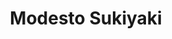 ---
layout: place
title: "Modesto Sukiyaki"
permalink: /california/modesto/modesto-sukiyaki.html
stateAbbr: CA
stateName: California
cityName: Modesto
seo:
  name: "Modesto Sukiyaki"
  type: Restaurant
  links: https://www.facebook.com/ModestoSukiyaki
description: "Modesto Sukiyaki serves delicious sushi in Modesto, California. Try fresh Japanese dishes for a great dining experience. "
place_id: ChIJfQAU2x5RkIARCb3KUB1FU7w
photos:
  - name: >-
      places/ChIJfQAU2x5RkIARCb3KUB1FU7w/photos/AeeoHcKK5349_AOzblkEwMKEjO7iPIvxgyoU1dTBxQN1PbvNzrigwgcjyJlTB6KR2cM8T5OenIzh-0HRZX_cejMvjgLoX9r3nucXn4S0bRnrASkthPqHk8qp0hdZ8Idtdd5BY9ZDVPOV2VdmYxgubSct6CqkpGvZQWaVNxL7amqfIwSMfuibQWmkH4_kawGDMdl5x9_Ogkzp7NpH0iO23TlTumcLP5MFR-vhh5q2L47HS965QuSsSiSqwSHTkcsY96b7rwhCRgCRKJoK1p2Upx64VlY98m4mkqK-AvSI_LDmcUgBJg
    widthPx: 3024
    heightPx: 4032
    authorAttributions:
      - displayName: Modesto Sukiyaki
        uri: https://maps.google.com/maps/contrib/106400948867393015135
        photoUri: >-
          https://lh3.googleusercontent.com/a-/ALV-UjXYyPbPRA6McbZYKN3BofECRuNGoHIGwmrKEAaozpi0HTY3Kx-s=s100-p-k-no-mo
    flagContentUri: >-
      https://www.google.com/local/imagery/report/?cb_client=maps_api_places.places_api&image_key=!1e10!2sAF1QipNdYy44O1EquGM_g1U8_utn7v5gRx9Ep-I_BbQq&hl=en-US
    googleMapsUri: >-
      https://www.google.com/maps/place//data=!3m4!1e2!3m2!1sAF1QipNdYy44O1EquGM_g1U8_utn7v5gRx9Ep-I_BbQq!2e10!4m2!3m1!1s0x8090511edb14007d:0xbc53451d50cabd09
  - name: >-
      places/ChIJfQAU2x5RkIARCb3KUB1FU7w/photos/AeeoHcKPfo4jzfj7-rnXPvpkyY_tbDkCmeTh2Xy5xIESbv7zObEMXh85DTm3f-Rx3WmZcCd7GGy_uKKSV8m_IxqnWJvv2x6IOJzMwqgnF_qe098q-ButEVD0ktlbahAKgAJciskRgcgxVRtm8LLB3_G-GaOCYDK-DVu6shpUX_x-ggjx6iqaqqOw3j3N2AgLg07FmmfuofbC-M-a7mJ92I7vewrX80qu9YaYwSIlLuP1ZkoH4N9l4c7cGTCr08wXf4FSqg3Ywmxn1SB-7AaxHtvW1GQKA3VfK7Pq0DSJSoxnkijlBA
    widthPx: 863
    heightPx: 960
    authorAttributions:
      - displayName: Modesto Sukiyaki
        uri: https://maps.google.com/maps/contrib/106400948867393015135
        photoUri: >-
          https://lh3.googleusercontent.com/a-/ALV-UjXYyPbPRA6McbZYKN3BofECRuNGoHIGwmrKEAaozpi0HTY3Kx-s=s100-p-k-no-mo
    flagContentUri: >-
      https://www.google.com/local/imagery/report/?cb_client=maps_api_places.places_api&image_key=!1e10!2sAF1QipPkqdT3B5Zzb1yM_H6NA1K-3FcHDwkInj_NdHUQ&hl=en-US
    googleMapsUri: >-
      https://www.google.com/maps/place//data=!3m4!1e2!3m2!1sAF1QipPkqdT3B5Zzb1yM_H6NA1K-3FcHDwkInj_NdHUQ!2e10!4m2!3m1!1s0x8090511edb14007d:0xbc53451d50cabd09
  - name: >-
      places/ChIJfQAU2x5RkIARCb3KUB1FU7w/photos/AeeoHcJ0Q9RQO7sV7TdE61OWcbnXonhi1DxMevLzgI6atg_V0FLHRU_pzLBMzg2yQVbJuKymsXE3LomPBvtj-5QeTXWeTuH-yl2Rr96B1n2RBorAcRyI0MnfMa6bB-OefORv6bXt8G1jhzbLoiFWyqvySTtIrFOlvHfQ3Cat6YizcK9FqXwywAEkQnwtGUX2KH-fcscUxBUbaJhTAIDIDDqw2zllKLi6DO25NKk4-F87XO14z7nPwZOMFZ60Ec991Id7pw6g2G0P7bM44n4ZrDccTu6Is1nb050Tvz_7RV-kAaAnOWdDwT281c5nP_IMiAcwrDdMxe5fPQT6_kzuk-8rm1sVC10U5I1wmOa3lBVFwcAuLObaNBcUsrWBnESg_EKaofesceZDVPO-7q-4BRV5Tf-LgzLfq8TCDi4uDHZ542qa3A
    widthPx: 4032
    heightPx: 3024
    authorAttributions:
      - displayName: es cas-berry
        uri: https://maps.google.com/maps/contrib/103368575312601845382
        photoUri: >-
          https://lh3.googleusercontent.com/a-/ALV-UjW4_xEiWITf2-1aVQMdnobTFYt8Qr40VZr3oJtonxHiNl6JB6ueGQ=s100-p-k-no-mo
    flagContentUri: >-
      https://www.google.com/local/imagery/report/?cb_client=maps_api_places.places_api&image_key=!1e10!2sCIHM0ogKEICAgMDAvdTnIQ&hl=en-US
    googleMapsUri: >-
      https://www.google.com/maps/place//data=!3m4!1e2!3m2!1sCIHM0ogKEICAgMDAvdTnIQ!2e10!4m2!3m1!1s0x8090511edb14007d:0xbc53451d50cabd09
  - name: >-
      places/ChIJfQAU2x5RkIARCb3KUB1FU7w/photos/AeeoHcJ8NlYAn_QnUuu-uzoyN2iDi7icr_VNidS6APVYAsFF0drKlAzFBifquUyWzWHdFYJmtf7YAFXYqEYZJNkwuWp2n4iz64Cw5nZLnUBrAH82LK9zxa3MXJe9p17_8ehetQeSrw-0LcniTyracFBCjW4BtiQMZ4j0Boymup-4f42Us8hGumn8RRLHiANaT1lx6aDPp8WrQgcQKHE4FzruRVvMLLnYhcngSyxZrQdb4weNYnm8JHA_iChh5EIa1dupVZDXURyAc-ZO66qYAJQ22GRIXwqBmFacrla8dt7b4R3UY_7AaUIzsUWFtaaJnXvozqJsc7wKd_srljGZz8YheUi7ggQHQ-DCrrxsKNN6i11PeaxjQ-12szdUZQ_yf4j8xJUJEBr4IxOG0FuInagUGgKDp6eEu_lPw4xJPQcLb9eIZavU
    widthPx: 4080
    heightPx: 3072
    authorAttributions:
      - displayName: Mathew Kuehl
        uri: https://maps.google.com/maps/contrib/112004705461052990313
        photoUri: >-
          https://lh3.googleusercontent.com/a-/ALV-UjUzM06frb-shOIuF9pNIOSujvVvIBxV8ePuNa921HC1RA398wJK2A=s100-p-k-no-mo
    flagContentUri: >-
      https://www.google.com/local/imagery/report/?cb_client=maps_api_places.places_api&image_key=!1e10!2sCIHM0ogKEICAgIDv15TkkQE&hl=en-US
    googleMapsUri: >-
      https://www.google.com/maps/place//data=!3m4!1e2!3m2!1sCIHM0ogKEICAgIDv15TkkQE!2e10!4m2!3m1!1s0x8090511edb14007d:0xbc53451d50cabd09
  - name: >-
      places/ChIJfQAU2x5RkIARCb3KUB1FU7w/photos/AeeoHcKW4gSojxiM_ZtUOlRSaYkkimzdETufUYUHt7U-RgNsf7Ckp_21f7HupAednVKgsmcEgZPEE8rlQMmVlQytqQzMEho_tWjDIfkudCtrTorLOyfd57_TfUbcXlzRV1y4odiWN6Qqsm76vKtjhgu_EazAd9lYNzXtk5-nuTxgjgBlPcNwGCDouqWNBLRQvQ84--Fh4Uas0j-z24U5rVkg82vP0XNFZRpaoGIpmUc09IluZPwNVeSe3ZHjvS-_wYhNfdFo2RM_FNlOD_jzaab_udWB3Cm2zEUAgHU0Wnj_F-wCi6YLqeixreCGjW5zloA50kmHtXE0aF0sifVhHtGeoLqzGLlBTSP_zw4UfQ-J1L7uAtnZfYUEKZBkQz7ltEZy44qnqCKN70uv98rFOWLCPiIWCEI9lVaXWzNjS9zpha3-x7W6
    widthPx: 3024
    heightPx: 3024
    authorAttributions:
      - displayName: Karly Falkenberg
        uri: https://maps.google.com/maps/contrib/117693705599869030256
        photoUri: >-
          https://lh3.googleusercontent.com/a-/ALV-UjXHKGRu94YYMiZz8YnfiExd1GU1FvOX6x5H7V40ST6AjltPvp7h=s100-p-k-no-mo
    flagContentUri: >-
      https://www.google.com/local/imagery/report/?cb_client=maps_api_places.places_api&image_key=!1e10!2sCIHM0ogKEICAgICR3s2IiQE&hl=en-US
    googleMapsUri: >-
      https://www.google.com/maps/place//data=!3m4!1e2!3m2!1sCIHM0ogKEICAgICR3s2IiQE!2e10!4m2!3m1!1s0x8090511edb14007d:0xbc53451d50cabd09
  - name: >-
      places/ChIJfQAU2x5RkIARCb3KUB1FU7w/photos/AeeoHcLuiu_z4ccF5Kggku0_M5d_7CNSMibCFomtq6O40CEiZXDJ1Ae2CKC0dTJLlXjcQyp_X_VSXA-f190clcbRrbriaCwly9FNiMYTq_w8_1v1zKTE3XVLrwpWiEOANK_wSY9KpCCFh0FGzrlkPOIpSLToe1DQMS9SIR3nEkwESfX4ToFX8BUZWGfx4J1vCtbg3JvEPKeveO_EOsh6gff8lb4wlZDRRCu3MPdnQ3RvdKrvn4SwtZMoDAzJBjjwmZMUgvT2gg9xSkKyh6bfUPHS91MQVWE1UfiFij3V3SK5ekKUmZ449iSlUDRPfYIgbWBTqjIIyo0NBPm9IWAa4w38RJoWwxWPk385bQtgqDR7ddAVquU4uKfS6HiB7MBLVPcVnsy8mHz4vr6_lgNAp2MRIFVIJWLJcluMTG9hiHSX8XwQVRaL
    widthPx: 3024
    heightPx: 4032
    authorAttributions:
      - displayName: Rafael Salud
        uri: https://maps.google.com/maps/contrib/116492513480811561159
        photoUri: >-
          https://lh3.googleusercontent.com/a-/ALV-UjUgIzs_N9DpqGoPE9VElWT-QG3QWpLikK0ZFjf37Labw0-NImNK=s100-p-k-no-mo
    flagContentUri: >-
      https://www.google.com/local/imagery/report/?cb_client=maps_api_places.places_api&image_key=!1e10!2sCIHM0ogKEICAgID9tOPZigE&hl=en-US
    googleMapsUri: >-
      https://www.google.com/maps/place//data=!3m4!1e2!3m2!1sCIHM0ogKEICAgID9tOPZigE!2e10!4m2!3m1!1s0x8090511edb14007d:0xbc53451d50cabd09
  - name: >-
      places/ChIJfQAU2x5RkIARCb3KUB1FU7w/photos/AeeoHcLDM0A6nXgsdvEiQhAgeED3-cQg3NXciCKGSpIJ6kV3g5zA1V02sq1EoOLh9u8pQ9IO6ZP9QIEt14AMIezZ4Wg2yqD9LCaaX8n8ZMHUMM9sH9U0hQBKJSJYGCxrorm0j8en2nhEha1YjEvCGrhuUVEQI4Z4XAgGsTh5rftfh-B8qj6-BiFQHv7k0eKysNhr3IPtjjG-XjjQ68GGygSQBJD6ApwELn5SGpYf8EoX8Iz5QK-kvDh_vVoW68O8UUSTmoglHYW0OC159XYkFaRsm7ho3KhzAq_SpfwLkO9g29Ebzj3BulJxMw_sG81k0eGV9n606UZP611tA5J-CgTK6ZXAPOVDFIO9bUXpC1-fXD70lBuTghQaMkc0C22h5C24XRxGfK0irnGzpILSRwnQjcK5c-D5lFely5N9u7cQl7dC7Nog
    widthPx: 3024
    heightPx: 4032
    authorAttributions:
      - displayName: ab6485
        uri: https://maps.google.com/maps/contrib/100907926824728462251
        photoUri: >-
          https://lh3.googleusercontent.com/a-/ALV-UjWZV7xFGtBpsnnYb9_bd-SA9T4cmtSdYIOBpKcInxRhUcIEl__f=s100-p-k-no-mo
    flagContentUri: >-
      https://www.google.com/local/imagery/report/?cb_client=maps_api_places.places_api&image_key=!1e10!2sCIHM0ogKEICAgIDF9fW7vQE&hl=en-US
    googleMapsUri: >-
      https://www.google.com/maps/place//data=!3m4!1e2!3m2!1sCIHM0ogKEICAgIDF9fW7vQE!2e10!4m2!3m1!1s0x8090511edb14007d:0xbc53451d50cabd09
  - name: >-
      places/ChIJfQAU2x5RkIARCb3KUB1FU7w/photos/AeeoHcIRPejyziN3VoXNTOMD9k2l2ZyL5wmbXoiMBCXS61W6Eh2AZhm4lY-5RYAQbizo85jLxZIyjLeT-AdrjWCMhJgze9GFrRT3J1QYIxPdBJyldJkPlf4rv8JbA_tWys4RUFSKDVk8j2pGQ8Vy5MOJsLJHNPfCIgbnMHTq8vuh6nP4ntNwvA6v00hsSjpPm9GI9nlNycx-zrhtbNjkrRVrCxyw79Ej1SBJsLvmmn_J-7yvhQaNxeaCvkI4HryJX461crZM24cOwTGqnTOFhRDE0MzFLvAwer0mcg39ycHOz2aJMnWfyygYR-kDlOVqvurB7UW49Nm3D61BmkdIPX-gJmX1HRkMatRMCAlfJJ81FJRl8pLYQ7EWTT1YYpEOTT8terqrn-GKtlO73bE68Kt7rB6mQ4TYrMeWenxzepGbrAY
    widthPx: 4032
    heightPx: 3024
    authorAttributions:
      - displayName: Janine Nguyen
        uri: https://maps.google.com/maps/contrib/116630361427415434215
        photoUri: >-
          https://lh3.googleusercontent.com/a-/ALV-UjXvM6KxEfGzUYIy1_PSz3I_E-Vs_rGb0IRgelo_4FO7rno1D6AabQ=s100-p-k-no-mo
    flagContentUri: >-
      https://www.google.com/local/imagery/report/?cb_client=maps_api_places.places_api&image_key=!1e10!2sCIHM0ogKEICAgICEjdqoTA&hl=en-US
    googleMapsUri: >-
      https://www.google.com/maps/place//data=!3m4!1e2!3m2!1sCIHM0ogKEICAgICEjdqoTA!2e10!4m2!3m1!1s0x8090511edb14007d:0xbc53451d50cabd09
  - name: >-
      places/ChIJfQAU2x5RkIARCb3KUB1FU7w/photos/AeeoHcIe_z8Vu6gdzwEPN5htEr9DwpXPHhKJDGOdsDucv5PxnTQQVokh9-72j_vdsrIVDlfPag1bD9PQV0SpPdQInY4ffEQEgsUM3ya0QXjL4O-C9-rNuYUOtya9LfQeJBVFylXtpqSPJvESd7SDH6yRu8eSMofX6YJ5kcU_NNRrxSMx4qqtT9hujl9yAVY_v0dIYJPaUpl5N3pYY2WJmChQ-MYRqirP8QtUu9cyDN7S9XtOwlyg3pV0ESKEfh-6BT43zOoyiNKG44GEKK1FL5ANa303UrKKWnC7j-Pef7Axl_DcgSFLQBc5UzxdkBV6vKC7YaA7EmlJ65XzkuXPyC5Y-Z6a8DifGcpdyNk4jeYI8bdLWqLYK5147DlnMXZxDZEjhZq_5sRswqJtLuDo3l0zS2XZ_6VWT4B8Vq4j21_kGLl18A
    widthPx: 4029
    heightPx: 2906
    authorAttributions:
      - displayName: ab6485
        uri: https://maps.google.com/maps/contrib/100907926824728462251
        photoUri: >-
          https://lh3.googleusercontent.com/a-/ALV-UjWZV7xFGtBpsnnYb9_bd-SA9T4cmtSdYIOBpKcInxRhUcIEl__f=s100-p-k-no-mo
    flagContentUri: >-
      https://www.google.com/local/imagery/report/?cb_client=maps_api_places.places_api&image_key=!1e10!2sCIHM0ogKEICAgIDF9fW7bQ&hl=en-US
    googleMapsUri: >-
      https://www.google.com/maps/place//data=!3m4!1e2!3m2!1sCIHM0ogKEICAgIDF9fW7bQ!2e10!4m2!3m1!1s0x8090511edb14007d:0xbc53451d50cabd09
  - name: >-
      places/ChIJfQAU2x5RkIARCb3KUB1FU7w/photos/AeeoHcKTdNvk3qQVHukfapqHmTr47Y8yf2Rm7onGrVVRkHZYAVCaT4K0JfNVE3mjzoNlvRPHHcV1POwD1ksiGZcJXGR6JcEauoG1yPD2C0Pcu94pmo-VB4ZbCsdBY1Bx9AKn3oGdNWZ09WHIQhQOfnlaVp88JRmbVT6exwSo5tmvCn49OPoNAA8wlLABU96ABMSqZjVe7vmyF9nv0ArjCsGf0uQbxs53vLtkw62LHdRPzLTZrmqroDc7DmcEtoGoxj5YmgFKJ8Wi5nf8P1s9cSfemIRFZWa3fgu3-1GB6ZHgVy-RXwT4Ng5VTCpsne83yK5PXfGyR1mvrqc01lQCZcuANA5HWlXIOwtNMMKigYfxIAq0gqr1gBekGznpeb-rCt6nOmWqEbu9B78wb9k-3yV4WvETkHtj3n1QNCxvOwCeipCFHLK-
    widthPx: 3024
    heightPx: 4032
    authorAttributions:
      - displayName: Pardeep Binning
        uri: https://maps.google.com/maps/contrib/102132889221404263661
        photoUri: >-
          https://lh3.googleusercontent.com/a-/ALV-UjVNx4sWW7vtvuhj_0O0ZnM0jHHhOtz6d_3Y9x8ZGMRGKbrtUQv5=s100-p-k-no-mo
    flagContentUri: >-
      https://www.google.com/local/imagery/report/?cb_client=maps_api_places.places_api&image_key=!1e10!2sCIHM0ogKEICAgIDNq-a_vgE&hl=en-US
    googleMapsUri: >-
      https://www.google.com/maps/place//data=!3m4!1e2!3m2!1sCIHM0ogKEICAgIDNq-a_vgE!2e10!4m2!3m1!1s0x8090511edb14007d:0xbc53451d50cabd09
address: 3507 Tully Rd Suite 130, Modesto, CA 95356, USA
street: 3507 Tully Rd Suite 130
city: Modesto
state: CA
zip: '95356'
country: USA
neighborhood: null
latitude: '37.690465'
longitude: '-121.013346'
accessibility_options:
  wheelchairAccessibleParking: true
  wheelchairAccessibleEntrance: true
  wheelchairAccessibleRestroom: true
  wheelchairAccessibleSeating: true
business_status: OPERATIONAL
name: Modesto Sukiyaki
google_maps_links:
  directionsUri: >-
    https://www.google.com/maps/dir//''/data=!4m7!4m6!1m1!4e2!1m2!1m1!1s0x8090511edb14007d:0xbc53451d50cabd09!3e0
  placeUri: https://maps.google.com/?cid=13570266094409268489
  writeAReviewUri: >-
    https://www.google.com/maps/place//data=!4m3!3m2!1s0x8090511edb14007d:0xbc53451d50cabd09!12e1
  reviewsUri: >-
    https://www.google.com/maps/place//data=!4m4!3m3!1s0x8090511edb14007d:0xbc53451d50cabd09!9m1!1b1
  photosUri: >-
    https://www.google.com/maps/place//data=!4m3!3m2!1s0x8090511edb14007d:0xbc53451d50cabd09!10e5
primary_type: Japanese Restaurant
opening_hours:
  regular:
    - 'Monday: 11:30 AM – 8:00 PM'
    - 'Tuesday: 9:00 AM – 5:00 PM'
    - 'Wednesday: 11:30 AM – 8:00 PM'
    - 'Thursday: 11:30 AM – 8:00 PM'
    - 'Friday: 11:30 AM – 8:00 PM'
    - 'Saturday: 11:30 AM – 8:00 PM'
    - 'Sunday: Closed'
  current:
    - 'Monday: 11:30 AM – 8:00 PM'
    - 'Tuesday: 9:00 AM – 5:00 PM'
    - 'Wednesday: 11:30 AM – 8:00 PM'
    - 'Thursday: 11:30 AM – 8:00 PM'
    - 'Friday: 11:30 AM – 8:00 PM'
    - 'Saturday: 11:30 AM – 8:00 PM'
    - 'Sunday: Closed'
secondary_opening_hours:
  regular:
    weekdayDescriptions: null
    type: null
  current:
    weekdayDescriptions: null
    type: null
phone: (209) 526-3494
price_level: PRICE_LEVEL_MODERATE
price_range: $20 &ndash; $30
rating: '4.5'
rating_count: 0
website: https://www.facebook.com/ModestoSukiyaki
reviews: null
parking_options: null
payment_options: null
allow_dogs: null
curbside_pickup: null
delivery: null
dine_in: null
good_for_children: null
good_for_groups: null
good_for_sports: null
live_music: null
menu_for_children: null
outdoor_seating: null
reservable: null
restroom: null
serves_beer: null
serves_breakfast: null
serves_brunch: null
serves_cocktails: null
serves_coffee: null
serves_dinner: null
serves_dessert: null
serves_lunch: null
serves_vegetarian_food: null
serves_wine: null
takeout: null
update_category: essentials
summary: null

---